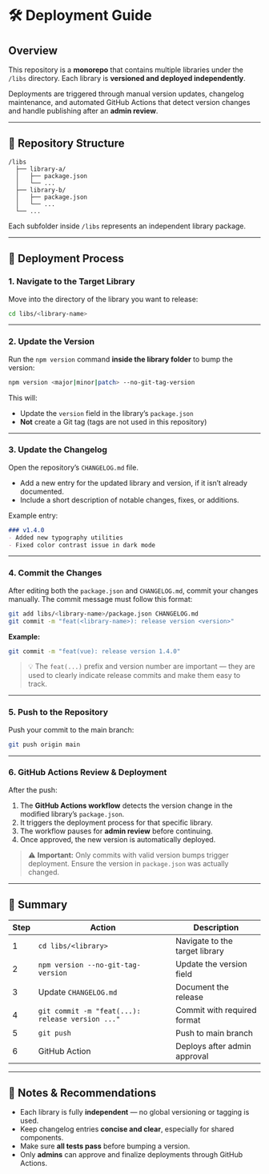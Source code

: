# 🛠️ Deployment Guide

## Overview

This repository is a **monorepo** that contains multiple libraries under the `/libs` directory.
Each library is **versioned and deployed independently**.

Deployments are triggered through manual version updates, changelog maintenance, and automated GitHub Actions that detect version changes and handle publishing after an **admin review**.

---

## 📁 Repository Structure

```
/libs
  ├── library-a/
  │   ├── package.json
  │   └── ...
  ├── library-b/
  │   ├── package.json
  │   └── ...
  └── ...
```

Each subfolder inside `/libs` represents an independent library package.

---

## 🚀 Deployment Process

### 1. Navigate to the Target Library

Move into the directory of the library you want to release:

```bash
cd libs/<library-name>
```

---

### 2. Update the Version

Run the `npm version` command **inside the library folder** to bump the version:

```bash
npm version <major|minor|patch> --no-git-tag-version
```

This will:
- Update the `version` field in the library’s `package.json`
- **Not** create a Git tag (tags are not used in this repository)

---

### 3. Update the Changelog

Open the repository’s `CHANGELOG.md` file.

- Add a new entry for the updated library and version, if it isn’t already documented.
- Include a short description of notable changes, fixes, or additions.

Example entry:

```markdown
### v1.4.0
- Added new typography utilities
- Fixed color contrast issue in dark mode
```

---

### 4. Commit the Changes

After editing both the `package.json` and `CHANGELOG.md`, commit your changes manually.
The commit message must follow this format:

```bash
git add libs/<library-name>/package.json CHANGELOG.md
git commit -m "feat(<library-name>): release version <version>"
```

**Example:**

```bash
git commit -m "feat(vue): release version 1.4.0"
```

> 💡 The `feat(...)` prefix and version number are important —
> they are used to clearly indicate release commits and make them easy to track.

---

### 5. Push to the Repository

Push your commit to the main branch:

```bash
git push origin main
```

---

### 6. GitHub Actions Review & Deployment

After the push:
1. The **GitHub Actions workflow** detects the version change in the modified library’s `package.json`.
2. It triggers the deployment process for that specific library.
3. The workflow pauses for **admin review** before continuing.
4. Once approved, the new version is automatically deployed.

> ⚠️ **Important:** Only commits with valid version bumps trigger deployment.
> Ensure the version in `package.json` was actually changed.

---

## 🧩 Summary

| Step | Action | Description |
|------|---------|-------------|
| 1 | `cd libs/<library>` | Navigate to the target library |
| 2 | `npm version --no-git-tag-version` | Update the version field |
| 3 | Update `CHANGELOG.md` | Document the release |
| 4 | `git commit -m "feat(...): release version ..."` | Commit with required format |
| 5 | `git push` | Push to main branch |
| 6 | GitHub Action | Deploys after admin approval |

---

## 🧾 Notes & Recommendations

- Each library is fully **independent** — no global versioning or tagging is used.
- Keep changelog entries **concise and clear**, especially for shared components.
- Make sure **all tests pass** before bumping a version.
- Only **admins** can approve and finalize deployments through GitHub Actions.
